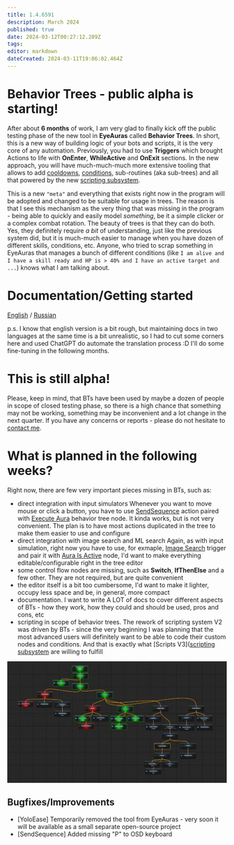 ```yaml
---
title: 1.4.6591
description: March 2024
published: true
date: 2024-03-12T00:27:12.289Z
tags: 
editor: markdown
dateCreated: 2024-03-11T19:06:02.464Z
---
```


# Behavior Trees - public alpha is starting!
After about **6 months** of work, I am very glad to finally kick off the public testing phase of the new tool in **EyeAuras** called **Behavior Trees**. In short, this is a new way of building logic of your bots and scripts, it is the very core of any automation. Previously, you had to use **Triggers** which brought Actions to life with **OnEnter**, **WhileActive** and **OnExit** sections. In the new approach, you will have much-much-much more extensive tooling that allows to add [cooldowns](https://wiki.eyeauras.net/en/behavior-trees/nodes/cooldown), [conditions](https://wiki.eyeauras.net/en/behavior-trees/nodes/selector), sub-routines (aka sub-trees) and all that powered by the new [scripting subsystem](https://wiki.eyeauras.net/en/scripting/getting-started). 

This is a new `"meta"` and everything that exists right now in the program will be adopted and changed to be suitable for usage in trees. The reason is that I see this mechanism as the very thing that was missing in the program - being able to quickly and easily model _something_, be it a simple clicker or a complex combat rotation. The beauty of trees is that they can do both. Yes, they definitely require _a bit_ of understanding, just like the previous system did, but it is much-much easier to manage when you have dozen of different skills, conditions, etc. Anyone, who tried to scrap something in EyeAuras that manages a bunch of different conditions (like `I am alive and I have a skill ready and HP is > 40% and I have an active target and ...`) knows what I am talking about.

# Documentation/Getting started
[English](https://wiki.eyeauras.net/en/behavior-trees/gettings-started) / [Russian](https://wiki.eyeauras.net/ru/behavior-trees/gettings-started) 

p.s. I know that english version is a bit rough, but maintaining docs in two languages at the same time is a bit unrealistic, so I had to cut some corners here and used ChatGPT do automate the translation process :D I'll do some fine-tuning in the following months.

# This is still alpha!
Please, keep in mind, that BTs have been used by maybe a dozen of people in scope of closed testing phase, so there is a high chance that something may not be working, something may be inconvenient and a lot change in the next quarter. If you have any concerns or reports - please do not hesitate to [contact me](/en/contacts). 

# What is planned in the following weeks?
Right now, there are few very important pieces missing in BTs, such as:
- direct integration with input simulators
Whenever you want to move mouse or click a button, you have to use [SendSequence](https://wiki.eyeauras.net/en/actions/sendinput/send-sequence) action paired with [Execute Aura](https://wiki.eyeauras.net/en/behavior-trees/nodes/execute-aura) behavior tree node. It kinda works, but is not very convenient. The plan is to have most actions duplicated in the tree to make them easier to use and configure
- direct integration with image search and ML search
Again, as with input simulation, right now you have to use, for exmaple, [Image Search](https://wiki.eyeauras.net/en/triggers/images/image-search) trigger and pair it with [Aura Is Active](https://wiki.eyeauras.net/en/behavior-trees/nodes/aura-is-active) node, I'd want to make everything editable/configurable right in the tree editor
- some control flow nodes are missing, such as **Switch**, **IfThenElse** and a few other. They are not required, but are quite convenient
- the editor itself is a bit too cumbersome, I'd want to make it lighter, occupy less space and be, in general, more compact
- documentation. I want to write A LOT of docs to cover different aspects of BTs - how they work, how they could and should be used, pros and cons, etc
- scripting in scope of behavior trees. The rework of scripting system V2 was driven by BTs - since the very beginning I was planning that the most advanced users will definitely want to be able to code their custom nodes and conditions. And that is exactly what [Scripts V3]([scripting subsystem](https://wiki.eyeauras.net/en/scripting/getting-started) are willing to fulfill

![bt_l2.spoil.old.png](/assets/bt_l2.spoil.old.png)

## Bugfixes/Improvements
- [YoloEase] Temporarily removed the tool from EyeAuras - very soon it will be available as a small separate open-source project
- [SendSequence] Added missing "P" to OSD keyboard


